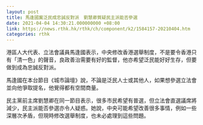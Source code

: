```yaml
---
layout: post
title: 馬逢國冀泛民成忠誠反對派　劉慧卿質疑民主派能否參選
date: 2021-04-04 14:30:21.000000000 +08:00
link: https://news.rthk.hk/rthk/ch/component/k2/1584157-20210404.htm
categories: rthk
---
```


港區人大代表、立法會議員馬逢國表示，中央修改香港選舉制度，不是要令香港只有「清一色」的聲音，良政善治需要有好的監督，他亦希望泛民能好好生存，但要做到成為忠誠反對派。

馬逢國在本台節目《城市論壇》說，不論是泛民人士或其他人，如果想參選立法會並向他爭取提名，他覺得都有空間商量。

民主黨前主席劉慧卿在同一節目表示，很多市民希望有普選，但立法會直選議席將減少，民主派能否參選亦令人疑惑。她說，中央可能希望改善很多事情，例如一些深層次矛盾，但現時修改選舉制度，也未必處理到這些問題。
